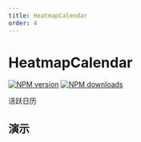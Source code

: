 ```yaml
---
title: HeatmapCalendar
order: 4
---
```


# HeatmapCalendar

[![NPM version][version-image]][version-url] [![NPM downloads][download-image]][download-url]

[version-image]: http://img.shields.io/npm/v/@arvinxu/heatmap-calendar.svg?color=deepgreen&label=latest
[version-url]: http://npmjs.org/package/@arvinxu/heatmap-calendar
[download-image]: https://img.shields.io/npm/dm/@arvinxu/heatmap-calendar.svg
[download-url]: https://github.com/arvinxx/components/tree/master/packages/heatmap-calendar

活跃日历

## 演示

<code src='./examples/HeatmapCalendar/Demo.tsx' />

<API src='../../../packages/heatmap-calendar/src/index.tsx'></API>
